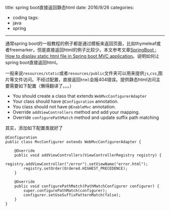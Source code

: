 title: spring boot直接返回静态html
date: 2016/9/26
categories:
- coding
tags:
- java
- spring
---
通常spring boot的一般教程的例子都是通过模板来返回页面，比如thymeleaf或者freemarker，但是直接返回html的例子比较少。本文参考文章[SpringBoot : How to display static html file in Spring boot MVC application](http://www.ekiras.com/2016/06/how-to-display-static-html-in-springboot-mvc.html)。说明如何让spring boot直接返回html。

一般来说`resources/static`或者`resources/public`文件夹可以用来提供`js`,`css`,图片等文件访问。不经过配置，直接返回`html`会报404错误。提供静态html访问主要需要如下配置（懒得翻译了。。。）

- You should create a class that extends `WebMvcConfigurerAdapter`
- Your class should have `@Configuration` annotation.
- You class should not have `@EnableMvc` annotation.
- Override `addViewControllers` method and add your mapping.
- Override `configurePathMatch` method and update suffix path matching

其实，添加如下配置类就好了

````
@Configuration  
public class MvcConfigurer extends WebMvcConfigurerAdapter {  
  
    @Override  
    public void addViewControllers(ViewControllerRegistry registry) {  
        registry.addViewController("/error").setViewName("error.html");  
        registry.setOrder(Ordered.HIGHEST_PRECEDENCE);  
    }
    
    @Override  
    public void configurePathMatch(PathMatchConfigurer configurer) {  
        super.configurePathMatch(configurer);  
        configurer.setUseSuffixPatternMatch(false);  
    }
}
````